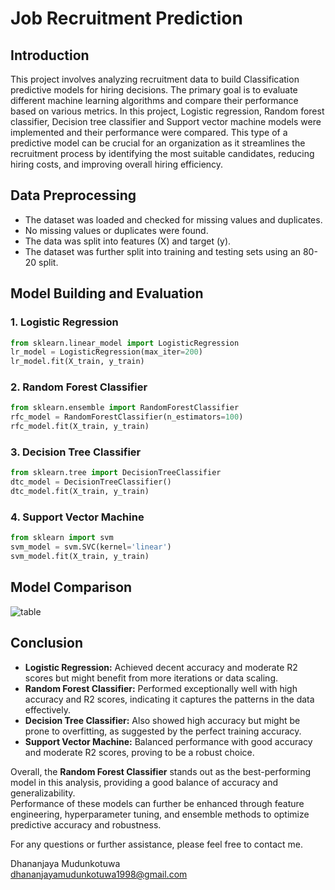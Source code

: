 # **Job Recruitment Prediction** 

## Introduction
This project involves analyzing recruitment data to build Classification predictive models for hiring decisions. The primary goal is to evaluate different machine learning algorithms and compare their performance based on various metrics.
In this project, Logistic regression, Random forest classifier, Decision tree classifier and Support vector machine models were implemented and their performance were compared.
This type of a predictive model can be crucial for an organization as it streamlines the recruitment process by identifying the most suitable candidates, reducing hiring costs, and improving overall hiring efficiency.

## Data Preprocessing
- The dataset was loaded and checked for missing values and duplicates.
- No missing values or duplicates were found.
- The data was split into features (X) and target (y).
- The dataset was further split into training and testing sets using an 80-20 split.

## Model Building and Evaluation
### 1. Logistic Regression
```python
from sklearn.linear_model import LogisticRegression
lr_model = LogisticRegression(max_iter=200)
lr_model.fit(X_train, y_train)
```
### 2. Random Forest Classifier
```python
from sklearn.ensemble import RandomForestClassifier
rfc_model = RandomForestClassifier(n_estimators=100)
rfc_model.fit(X_train, y_train)
```
### 3. Decision Tree Classifier
```python
from sklearn.tree import DecisionTreeClassifier
dtc_model = DecisionTreeClassifier()
dtc_model.fit(X_train, y_train)
```
### 4. Support Vector Machine
```python
from sklearn import svm
svm_model = svm.SVC(kernel='linear')
svm_model.fit(X_train, y_train)
```
## Model Comparison

![table](https://github.com/Dhanaa98/Job-Recruitment-Prediction/assets/171159250/b3e85921-a9bd-4f7c-a893-c1f1f6b3581e)

## Conclusion

- **Logistic Regression:** Achieved decent accuracy and moderate R2 scores but might benefit from more iterations or data scaling.
- **Random Forest Classifier:** Performed exceptionally well with high accuracy and R2 scores, indicating it captures the patterns in the data effectively.
- **Decision Tree Classifier:** Also showed high accuracy but might be prone to overfitting, as suggested by the perfect training accuracy.
- **Support Vector Machine:** Balanced performance with good accuracy and moderate R2 scores, proving to be a robust choice.
  
Overall, the **Random Forest Classifier** stands out as the best-performing model in this analysis, providing a good balance of accuracy and generalizability.  
Performance of these models can further be enhanced through feature engineering, hyperparameter tuning, and ensemble methods to optimize predictive accuracy and robustness.

For any questions or further assistance, please feel free to contact me.

Dhananjaya Mudunkotuwa  
dhananjayamudunkotuwa1998@gmail.com 
